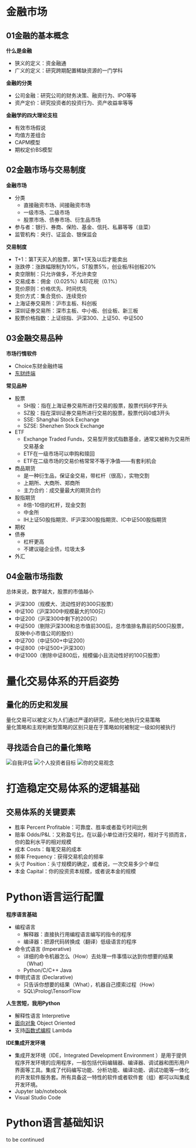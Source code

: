# 金融市场
## 01金融的基本概念
**什么是金融**  
- 狭义的定义：资金融通  
- 广义的定义：研究跨期配置稀缺资源的一门学科  

**金融的分类**  
- 公司金融：研究公司的财务决策、融资行为、IPO等等  
- 资产定价：研究投资者的投资行为、资产收益率等等  

**金融学的四大理论支柱**  
- 有效市场假说
- 均值方差组合
- CAPM模型
- 期权定价BS模型
## 02金融市场与交易制度
**金融市场**  
- 分类
    - 直接融资市场、间接融资市场
    - 一级市场、二级市场
    - 股票市场、债券市场、衍生品市场
- 参与者：银行、券商、保险、基金、信托、私募等等（韭菜）
- 监管机构：央行、证监会、银保监会

**交易制度**  
- T+1：第T天买入的股票，第T+1天及以后才能卖出
- 涨跌停：涨跌幅限制为10%，ST股票5%，创业板/科创板20%
- 卖空限制：只允许做多，不允许卖空
- 交易成本：佣金（0.025%）&印花税（0.1%）
- 竞价原则：价格优先、时间优先
- 竞价方式：集合竞价、连续竞价
- 上海证券交易所：沪市主板、科创板
- 深圳证券交易所：深市主板、中小板、创业板、新三板
- 股票价格指数：上证综指、沪深300、上证50、中证500
## 03金融交易品种
**市场行情软件**  
- Choice东财金融终端
- [东财终端](http://emdesk.eastmoney.com/pc_activity/Pages/VIPTrade/pages/index.html)

**常见品种**  
- 股票
    - SH股：指在上海证券交易所进行交易的股票，股票代码6字开头
    - SZ股：指在深圳证券交易所进行交易的股票，股票代码0或3开头
    - SSE: Shanghai Stock Exchange
    - SZSE: Shenzhen Stock Exchange
- ETF
    - Exchange Traded Funds，交易型开放式指数基金，通常又被称为交易所交易基金
    - ETF在一级市场可以申购和赎回
    - ETF在二级市场的交易价格常常不等于净值——有套利机会
- 商品期货
    - 是一种衍生品，保证金交易，带杠杆（很高），实物交割
    - 上期所、大商所、郑商所
    - 主力合约：成交量最大的期货合约
- 股指期货
    - 8倍-10倍的杠杆，现金交割
    - 中金所
    - IH上证50股指期货、IF沪深300股指期货、IC中证500股指期货
- 期权
- 债券
    - 杠杆更高
    - 不建议碰企业债，垃圾太多
- 外汇
## 04金融市场指数
总体来说，数字越大，股票的市值越小  
- 沪深300（规模大、流动性好的300只股票）
- 中证100（沪深300中规模最大的100只）
- 中证200（沪深300中剩下的200只）
- 中证500（剔除沪深300和总市值前300后，总市值排名靠前的500只股票，反映中小市值公司的股价）
- 中证700（中证500+中证200）
- 中证800（中证500+沪深300）
- 中证1000（剔除中证800后，规模偏小且流动性好的100只股票）

# 量化交易体系的开启姿势
## 量化的历史和发展
量化交易可以被定义为人们通过严谨的研究，系统化地执行交易策略  
量化策略和主观判断型策略的区别只是在于策略如何被制定一级如何被执行  
## 寻找适合自己的量化策略
![自我评估](https://github.com/melon-street/FBDQA-2021S/blob/main/Memos/Pics/%E8%87%AA%E6%88%91%E8%AF%84%E4%BC%B0.png)
![个人投资者目标](https://github.com/melon-street/FBDQA-2021S/blob/main/Memos/Pics/%E4%B8%AA%E4%BA%BA%E6%8A%95%E8%B5%84%E8%80%85%E7%9B%AE%E6%A0%87.png)
![你的交易观念](https://github.com/melon-street/FBDQA-2021S/blob/main/Memos/Pics/%E4%BD%A0%E7%9A%84%E4%BA%A4%E6%98%93%E8%A7%82%E5%BF%B5.png)
# 打造稳定交易体系的逻辑基础
## 交易体系的关键要素
- 胜率 Percent Profitable：可靠度、胜率或者盈亏时间比例
- 赔率 Odds/P&L：又称盈亏比，在以最小单位进行交易时，相对于亏损而言，你的盈利水平的相对规模
- 成本 Costs：每笔交易的成本
- 频率 Frequency：获得交易机会的频率
- 头寸 Position：头寸规模的确定，或者说，一次交易多少个单位
- 本金 Capital：你的投资资本规模，或者说本金的规模
# Python语言运行配置
**程序语言基础**  
- 编程语言  
  - 解释器：直接执行用编程语言编写的指令的程序
  - 编译器：把源代码转换成（翻译）低级语言的程序
- 命令式语言 (Imperative)
    - 详细的命令机器怎么（How）去处理一件事情以达到你想要的结果（What）
    - Python/C/C++ Java
 - 申明式语言 (Declarative)
    - 只告诉你想要的结果（What），机器自己摸索过程（How）
    - SQL\Prolog\TensorFlow

**人生苦短，我用Python**  
- 解释性语言 Interpretive
- [面向对象](https://www.liaoxuefeng.com/wiki/1016959663602400/1017495723838528) Object Oriented
- 支持[函数式编程](https://www.liaoxuefeng.com/wiki/1016959663602400/1017328525009056) Lambda

**IDE集成开发环境**
- 集成开发环境（IDE，Integrated Development Environment ）是用于提供程序开发环境的应用程序，一般包括代码编辑器、编译器、调试器和图形用户界面等工具。集成了代码编写功能、分析功能、编译功能、调试功能等一体化的开发软件服务套。所有具备这一特性的软件或者软件套（组）都可以叫集成开发环境。
- Jupyter lab/notebook
- Visual Studio Code

# Python语言基础知识
to be continued  







